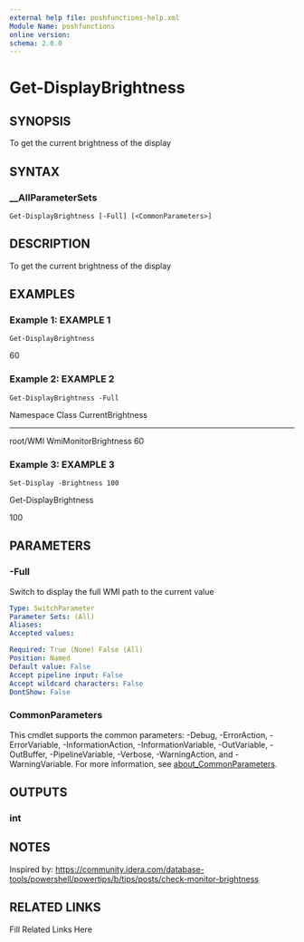 ```yaml
---
external help file: poshfunctions-help.xml
Module Name: poshfunctions
online version: 
schema: 2.0.0
---
```


# Get-DisplayBrightness

## SYNOPSIS

To get the current brightness of the display

## SYNTAX

### __AllParameterSets

```
Get-DisplayBrightness [-Full] [<CommonParameters>]
```

## DESCRIPTION

To get the current brightness of the display


## EXAMPLES

### Example 1: EXAMPLE 1

```
Get-DisplayBrightness
```

60





### Example 2: EXAMPLE 2

```
Get-DisplayBrightness -Full
```

Namespace Class                CurrentBrightness
--------- -----                -----------------
root/WMI  WmiMonitorBrightness                60





### Example 3: EXAMPLE 3

```
Set-Display -Brightness 100
```

Get-DisplayBrightness

100






## PARAMETERS

### -Full

Switch to display the full WMI path to the current value

```yaml
Type: SwitchParameter
Parameter Sets: (All)
Aliases: 
Accepted values: 

Required: True (None) False (All)
Position: Named
Default value: False
Accept pipeline input: False
Accept wildcard characters: False
DontShow: False
```


### CommonParameters

This cmdlet supports the common parameters: -Debug, -ErrorAction, -ErrorVariable, -InformationAction, -InformationVariable, -OutVariable, -OutBuffer, -PipelineVariable, -Verbose, -WarningAction, and -WarningVariable. For more information, see [about_CommonParameters](http://go.microsoft.com/fwlink/?LinkID=113216).

## OUTPUTS

### int



## NOTES

Inspired by: https://community.idera.com/database-tools/powershell/powertips/b/tips/posts/check-monitor-brightness


## RELATED LINKS

Fill Related Links Here

